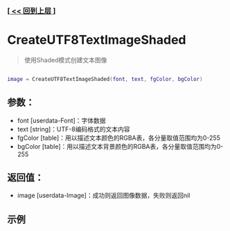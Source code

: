 ### [[ << 回到上层 ]](README.md)

# CreateUTF8TextImageShaded

> 使用Shaded模式创建文本图像

```lua

image = CreateUTF8TextImageShaded(font, text, fgColor, bgColor)

```

## 参数：

+ font [userdata-Font]：字体数据
+ text [string]：UTF-8编码格式的文本内容
+ fgColor [table]：用以描述文本颜色的RGBA表，各分量取值范围均为0-255
+ bgColor [table]：用以描述文本背景颜色的RGBA表，各分量取值范围均为0-255

## 返回值：

+ image [userdata-Image]：成功则返回图像数据，失败则返回nil

## 示例

```lua

```